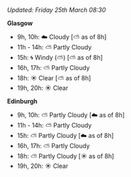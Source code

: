 *Updated: Friday 25th March 08:30*

**Glasgow**

* 9h, 10h: :cloud: Cloudy [:partly_sunny: as of 8h]
* 11h - 14h: :partly_sunny: Partly Cloudy
* 15h: :cyclone: Windy (:partly_sunny:) [:partly_sunny: as of 8h]
* 16h, 17h: :partly_sunny: Partly Cloudy
* 18h: :sunny: Clear [:partly_sunny: as of 8h]
* 19h, 20h: :sunny: Clear

**Edinburgh**

* 9h, 10h: :partly_sunny: Partly Cloudy [:cloud: as of 8h]
* 11h - 14h: :partly_sunny: Partly Cloudy
* 15h: :partly_sunny: Partly Cloudy [:cloud: as of 8h]
* 16h, 17h: :partly_sunny: Partly Cloudy
* 18h: :partly_sunny: Partly Cloudy [:sunny: as of 8h]
* 19h, 20h: :sunny: Clear
